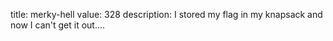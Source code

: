 title: merky-hell
value: 328
description: I stored my flag in my knapsack and now I can't get it out....